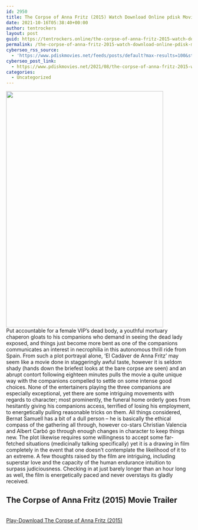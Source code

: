 ```yaml
---
id: 2950
title: The Corpse of Anna Fritz (2015) Watch Download Online pdisk Movie
date: 2021-10-16T05:38:40+00:00
author: tentrockers
layout: post
guid: https://tentrockers.online/the-corpse-of-anna-fritz-2015-watch-download-online-pdisk-movie/
permalink: /the-corpse-of-anna-fritz-2015-watch-download-online-pdisk-movie/
cyberseo_rss_source:
  - 'https://www.pdiskmovies.net/feeds/posts/default?max-results=100&start-index=701'
cyberseo_post_link:
  - https://www.pdiskmovies.net/2021/08/the-corpse-of-anna-fritz-2015-watch.html
categories:
  - Uncategorized
---
```

<div class="separator">
  <a href="https://1.bp.blogspot.com/-79UMEsvIHrw/YSnnFQ_wwyI/AAAAAAAAAdY/8XuT_qbWsggHH1nrrUBf9CxjsNlGkDjgQCLcBGAsYHQ/s275/The%2BCorpse%2Bof%2BAnna%2BFritz%2B%25282015%2529%2BWatch%2BDownload%2BOnline%2Bpdisk%2BMovie.jpg" imageanchor="1"><img loading="lazy" border="0" data-original-height="275" data-original-width="183" height="640" src="https://1.bp.blogspot.com/-79UMEsvIHrw/YSnnFQ_wwyI/AAAAAAAAAdY/8XuT_qbWsggHH1nrrUBf9CxjsNlGkDjgQCLcBGAsYHQ/w426-h640/The%2BCorpse%2Bof%2BAnna%2BFritz%2B%25282015%2529%2BWatch%2BDownload%2BOnline%2Bpdisk%2BMovie.jpg" width="426" /></a>
</div>



<div>
  <span>Put accountable for a female VIP&#8217;s dead body, a youthful mortuary chaperon gloats to his companions who demand in seeing the dead lady exposed, and things just become more bent as one of the companions communicates an interest in necrophilia in this autonomous thrill ride from Spain. From such a plot portrayal alone, &#8216;El Cadáver de Anna Fritz&#8217; may seem like a movie done in staggeringly awful taste, however it is seldom shady (hands down the briefest looks at the bare corpse are seen) and an abrupt contort following eighteen minutes pulls the movie a quite unique way with the companions compelled to settle on some intense good choices. None of the entertainers playing the three companions are especially exceptional, yet there are some intriguing movements with regards to character; most prominently, the funeral home orderly goes from hesitantly giving his companions access, terrified of losing his employment, to energetically pulling reasonable tricks on them. All things considered, Bernat Samuell has a bit of a dull person &#8211; he is basically the ethical compass of the gathering all through, however co-stars Christian Valencia and Albert Carbó go through enough changes in character to keep things new. The plot likewise requires some willingness to accept some far-fetched situations (medicinally talking specifically) yet it is a drawing in film completely in the event that one doesn&#8217;t contemplate the likelihood of it to an extreme. A few thoughts raised by the film are intriguing, including superstar love and the capacity of the human endurance intuition to surpass judiciousness. Checking in at just barely longer than an hour long as well, the film is energetically paced and never overstays its gladly received.</span>
</div>

<div>
  <h2>
    <span>The Corpse of Anna Fritz (2015) Movie Trailer</span>
  </h2>
</div>

  
<a href="https://kofilink.com/1/bnYyaXhwMDA1ZzB5?dn=1" onclick="window.open('https://kofilink.com/1/bnYyaXhwMDA1ZzB5?dn=1','popup','width=600,height=600'); return false;" target="popup" rel="noopener"><br /> Play-Download The Corpse of Anna Fritz (2015)<br /> </a>